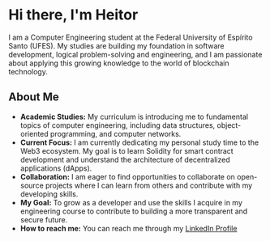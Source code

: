 # Hi there, I'm Heitor

I am a Computer Engineering student at the Federal University of Espírito Santo (UFES). My studies are building my foundation in software development, logical problem-solving and engineering, and I am passionate about applying this growing knowledge to the world of blockchain technology.

## About Me

* **Academic Studies:** My curriculum is introducing me to fundamental topics of computer engineering, including data structures, object-oriented programming, and computer networks.
* **Current Focus:** I am currently dedicating my personal study time to the Web3 ecosystem. My goal is to learn Solidity for smart contract development and understand the architecture of decentralized applications (dApps).
* **Collaboration:** I am eager to find opportunities to collaborate on open-source projects where I can learn from others and contribute with my developing skills.
* **My Goal:** To grow as a developer and use the skills I acquire in my engineering course to contribute to building a more transparent and secure future.
* **How to reach me:** You can reach me through my [LinkedIn Profile](https://www.linkedin.com/in/heitor-valim-bianconi-757324362/)
